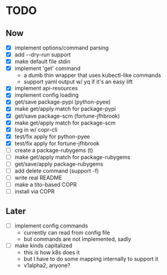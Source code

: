 # TODO

## Now

- [X] implement options/command parsing
- [X] add --dry-run support
- [X] make default file stdin
- [X] implement 'get' command
  - a dumb thin wrapper that uses kubectl-like commands
  - support yaml output w/ yq if it's an easy lift
- [X] implement api-resources
- [X] implement config loading
- [X] get/save package-pypi (python-pyee)
- [X] make get/apply match for package-pypi
- [X] get/save package-scm (fortune-jfhbrook)
- [X] make get/apply match for package-scm
- [X] log in w/ copr-cli
- [X] test/fix apply for python-pyee
- [X] test/fix apply for fortune-jfhbrook
- [ ] create a package-rubygems (t)
- [ ] make get/apply match for package-rubygems
- [ ] get/save/apply package-rubygems
- [ ] add delete command (support -f)
- [ ] write real README
- [ ] make a tito-based COPR
- [ ] install via COPR

## Later

- [ ] implement config commands
  - currently can read from config file
  - but commands are not implemented, sadly
- [ ] make kinds capitalized
  - this is how k8s does it
  - but I have to do some mapping internally to support it
  - v1alpha2, anyone?

